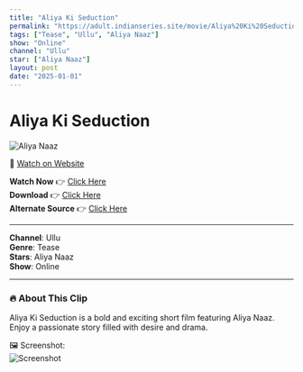 ```yaml
---
title: "Aliya Ki Seduction"
permalink: "https://adult.indianseries.site/movie/Aliya%20Ki%20Seduction"
tags: ["Tease", "Ullu", "Aliya Naaz"]
show: "Online"
channel: "Ullu"
star: ["Aliya Naaz"]
layout: post
date: "2025-01-01"
---
```


# Aliya Ki Seduction

![Aliya Naaz](https://shorts.desisins.com/wp-content/uploads/2023/12/Aliya-Ki-Seduction-DesiSins.com_.jpg)

🔗 [Watch on Website](https://adult.indianseries.site/movie/Aliya%20Ki%20Seduction)

**Watch Now** 👉 [Click Here](https://adult.indianseries.site/movie/Aliya%20Ki%20Seduction)  
**Download** 👉 [Click Here](https://adult.indianseries.site/movie/Aliya%20Ki%20Seduction)  
**Alternate Source** 👉 [Click Here](https://adult.indianseries.site/movie/Aliya%20Ki%20Seduction)

---

**Channel**: Ullu  
**Genre**: Tease  
**Stars**: Aliya Naaz  
**Show**: Online

---

### 🔥 About This Clip

Aliya Ki Seduction is a bold and exciting short film featuring Aliya Naaz. Enjoy a passionate story filled with desire and drama.
 
🖼️ Screenshot:  
![Screenshot](https://shorts.desisins.com/wp-content/uploads/2023/12/Aliya-Ki-Seduction-DesiSins.com_.jpg)

